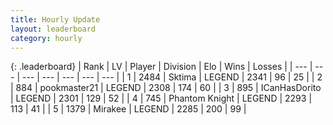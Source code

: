 ```yaml
---
title: Hourly Update
layout: leaderboard
category: hourly
---
```


{: .leaderboard}
| Rank | LV | Player | Division | Elo | Wins | Losses |
| --- | --- | --- | --- | --- | --- | --- |
| <span data-change="0">1</span> | 2484 | <span title="ID: 353063">Sktima</span> | LEGEND | <span data-change="0">2341</span> | <span data-change="0">96</span> | <span data-change="0">25</span> |
| <span data-change="0">2</span> | 884 | <span title="ID: 652474">pookmaster21</span> | LEGEND | <span data-change="-2">2308</span> | <span data-change="3">174</span> | <span data-change="1">60</span> |
| <span data-change="0">3</span> | 895 | <span title="ID: 415713">ICanHasDorito</span> | LEGEND | <span data-change="0">2301</span> | <span data-change="0">129</span> | <span data-change="0">52</span> |
| <span data-change="0">4</span> | 745 | <span title="ID: 742939">Phantom Knight</span> | LEGEND | <span data-change="0">2293</span> | <span data-change="0">113</span> | <span data-change="0">41</span> |
| <span data-change="0">5</span> | 1379 | <span title="ID: 416373">Mirakee</span> | LEGEND | <span data-change="0">2285</span> | <span data-change="0">200</span> | <span data-change="0">99</span> |